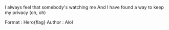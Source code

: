 I always feel that somebody's watching me
And I have found a way to keep my privacy (oh, oh)

Format : Hero{flag}
Author : Alol
